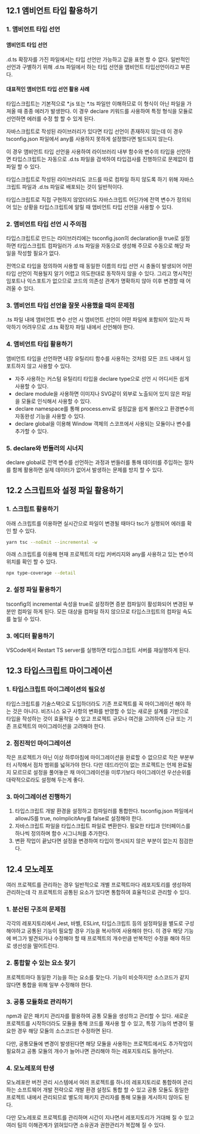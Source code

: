 ## 12.1 앰비언트 타입 활용하기

### 1. 앰비언트 타입 선언

#### 앰비언트 타입 선언

.d.ts 확장자를 가진 파일에서는 타입 선언만 가능하고 값을 표현 할 수 없다. 일반적인 선언과 구별하기 위해 .d.ts 파일에서 하는 타입 선언을 앰비언트 타입선언이라고 부른다.

#### 대표적인 앰비언트 타입 선언 활용 사례

타입스크립트는 기본적으로 \*.js 또는 \*.ts 파일만 이해하므로 이 형식이 아닌 파일을 가져올 때 종종 에러가 발생한다. 이 경우 declare 키워드를 사용하여 특정 형식을 모듈로 선언하면 에러를 수정 할 할 수 있게 된다.

자바스크립트로 작성된 라이브러리가 있다면 타입 선언이 존재하지 않는데 이 경우 tsconfig.json 파일에서 any를 사용하지 못하게 설정했다면 빌드되지 않는다.

이 경우 앰비언트 타입 선언을 사용하여 라이브러리 내부 함수와 변수의 타입을 선언하면 타입스크립트는 자동으로 .d.ts 파일을 검색하여 타입검사를 진행하므로 문제없이 컴파일 할 수 있다.

타입스크립트로 작성된 라이브러리도 코드를 따로 컴파일 하지 않도록 하기 위해 자바스크립트 파일과 .d.ts 파일로 배포되는 것이 일반적이다.

타입스크립트로 직접 구현하지 않았더라도 자바스크립트 어딘가에 전역 변수가 정의되어 있는 상황을 타입스크립트에 알릴 때 앰비언트 타입 선언을 사용할 수 있다.

### 2. 앰비언트 타입 선언 시 주의점

타입스크립트로 만드는 라이브러리에는 tsconfig.json의 declaration을 true로 설정하면 타입스크립트 컴파일러가 .d.ts 파일을 자동으로 생성해 주므로 수동으로 해당 파일을 작성할 필요가 없다.

전역으로 타입을 정의하여 사용할 때 동일한 이름의 타입 선언 시 충돌이 발생되어 어떤 타입 선언이 적용될지 알기 어렵고 의도한대로 동작하지 않을 수 있다. 그리고 명시적인 임포트나 익스포트가 없으므로 코드의 의존성 관계가 명확하지 않아 이후 변경할 때 어려울 수 있다.

### 3. 앰비언트 타입 선언을 잘못 사용했을 때의 문제점

.ts 파일 내에 앰비언트 변수 선언 시 앰비언트 선언이 어떤 파일에 포함되어 있는지 파악하기 어려우므로 .d.ts 확장자 파일 내에서 선언해야 한다.

### 4. 앰비언트 타입 활용하기

앰비언트 타입을 선언하면 내장 유틸리티 함수를 사용하는 것처럼 모든 코드 내에서 임포트하지 않고 사용할 수 있다. 

- 자주 사용하는 커스텀 유틸리티 타입을 declare type으로 선언 시 어디서든 쉽게 사용할 수 있다.
- declare module을 사용하면 이미지나 SVG같이 외부로 노출되어 있지 않은 파일을 모듈로 인식해서 사용할 수 있다.
- declare namespace를 통해 process.env로 설정값을 쉽게 불러오고 환경변수의 자동완성 기능을 사용할 수 있다.
- declare global을 이용해 Window 객체의 스코프에서 사용되는 모듈이나 변수를 추가할 수 있다.
### 5. declare와 번들러의 시너지

declare global로 전역 변수를 선언하는 과정과 번들러를 통해 데이터를 주입하는 절차를 함께 활용하면 실제 데이터가 없어서 발생하는 문제를 방지 할 수 있다.

## 12.2 스크립트와 설정 파일 활용하기

### 1. 스크립트 활용하기

아래 스크립트를 이용하면 실시간으로 파일이 변경될 때마다 tsc가 실행되어 에러를 확인 할 수 있다.

```bash
yarn tsc --noEmit --incremental -w
```

아래 스크립트를 이용해 현재 프로젝트의 타입 커버리지와 any를 사용하고 있는 변수의 위치를 확인 할 수 있다.

```bash
npx type-coverage --detail
```
### 2. 설정 파일 활용하기

tsconfig의 incremental 속성을 true로 설정하면 증분 컴파일이 활성화되어 변경된 부분만 컴파일 하게 된다. 모든 대상을 컴파일 하지 않으므로 타입스크립트의 컴파일 속도를 높일 수 있다.

### 3. 에디터 활용하기

VSCode에서 Restart TS server를 실행하면 타입스크립트 서버를 재실행하게 된다.

## 12.3 타입스크립트 마이그레이션

### 1. 타입스크립트 마이그레이션의 필요성

타입스크립트를 기술스택으로 도입하더라도 기존 프로젝트를 꼭 마이그레이션 해야 하는 것은 아니다. 비즈니스 요구 사항의 변화를 반영할 수 있는 새로운 설계를 기반으로 타입을 작성하는 것이 효율적일 수 있고 프로젝트 규모나 여건을 고려하여 신규 또는 기존 프로젝트의 마이그레이션을 고려해야 한다.
### 2. 점진적인 마이그레이션

작은 프로젝트가 아닌 이상 하루아침에 마이그레이션을 완료할 수 없으므로 작은 부분부터 시작해서 점차 범위를 넓혀가야 한다. 다만 데드라인이 없는 프로젝트는 언제 완료될지 모르므로 설정을 풀어놓은 채 마이그레이션을 미루기보다 마이그레이션 우선순위를 대략적으로라도 설정해 두는게 좋다.

### 3. 마이그레이션 진행하기

1. 타입스크립트 개발 환경을 설정하고 컴파일러를 통합한다. tsconfig.json 파일에서 allowJS를 true, noImplicitAny를 false로 설정해야 한다.
2. 자바스크립트 파일을 타입스크립트 파일로 변환한다. 필요한 타입과 인터페이스를 하나씩 정의하며 함수 시그니처를 추가한다.
3. 변환 작업이 끝났다면 설정을 변경하여 타입이 명시되지 않은 부분이 없는지 점검한다.

## 12.4 모노레포

여러 프로젝트를 관리하는 경우 일반적으로 개별 프로젝트마다 레포지토리를 생성하여 관리하는데 각 프로젝트의 공통된 요소가 있다면 통합하여 효율적으로 관리할 수 있다.

### 1. 분산된 구조의 문제점

각각의 레포지토리에서 Jest, 바벨, ESLint, 타입스크립트 등의 설정파일을 별도로 구성해야하고 공통된 기능이 필요할 경우 기능을 복사하여 사용해야 한다. 이 경우 해당 기능에 버그가 발견되거나 수정해야 할 때 프로젝트의 개수만큼 반복적인 수정을 해야 하므로 생선성을 떨어트린다.

### 2. 통합할 수 있는 요소 찾기

프로젝트마다 동일한 기능을 하는 요소를 찾는다. 기능이 비슷하지만 소스코드가 같지 않다면 통합을 위해 일부 수정해야 한다.

### 3. 공통 모듈화로 관리하기

npm과 같은 패키지 관리자를 활용하여 공통 모듈을 생성하고 관리할 수 있다. 새로운 프로젝트를 시작하더라도 모듈을 통해 코드를 재사용 할 수 있고, 특정 기능의 변경이 필요한 경우 해당 모듈의 소스코드만 수정하면 된다.

다만, 공통모듈에 변경이 발생된다면 해당 모듈을 사용하는 프로젝트에서도 추가작업이 필요하고 공통 모듈의 개수가 늘어나면 관리해야 하는 레포지토리도 들어난다.

### 4. 모노레포의 탄생

모노레포란 버전 관리 시스템에서 여러 프로젝트를 하나의 레포지토리로 통합하여 관리하는 소프트웨어 개발 전략으로 개발 환경 설정도 통합 할 수 있고 공통 모듈도 동일한 프로젝트 내에서 관리되므로 별도의 패키지 관리자를 통해 모듈을 게시하지 않아도 된다.

다만 모노레포로 프로젝트를 관리하며 시간이 지나면서 레포지토리가 거대해 질 수 있고 여러 팀의 이해관계가 얽혀있다면 소유권과 권한관리가 복잡해 질 수 있다.
